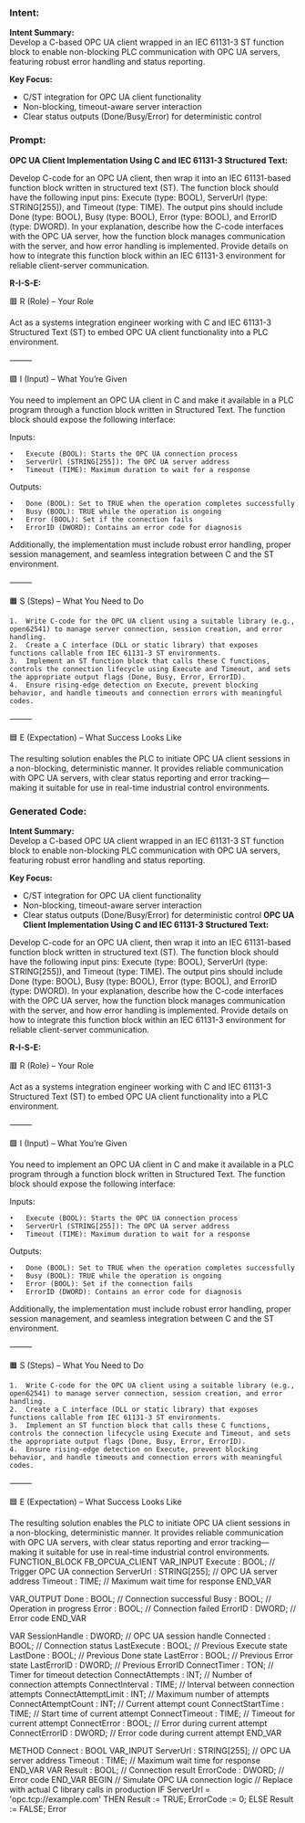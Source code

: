 ### Intent:
**Intent Summary:**  
Develop a C-based OPC UA client wrapped in an IEC 61131-3 ST function block to enable non-blocking PLC communication with OPC UA servers, featuring robust error handling and status reporting.  

**Key Focus:**  
- C/ST integration for OPC UA client functionality  
- Non-blocking, timeout-aware server interaction  
- Clear status outputs (Done/Busy/Error) for deterministic control

### Prompt:
**OPC UA Client Implementation Using C and IEC 61131-3 Structured Text:**

Develop C-code for an OPC UA client, then wrap it into an IEC 61131-based function block written in structured text (ST). The function block should have the following input pins: Execute (type: BOOL), ServerUrl (type: STRING[255]), and Timeout (type: TIME). The output pins should include Done (type: BOOL), Busy (type: BOOL), Error (type: BOOL), and ErrorID (type: DWORD). In your explanation, describe how the C-code interfaces with the OPC UA server, how the function block manages communication with the server, and how error handling is implemented. Provide details on how to integrate this function block within an IEC 61131-3 environment for reliable client-server communication.

**R-I-S-E:**

🟥 R (Role) – Your Role

Act as a systems integration engineer working with C and IEC 61131-3 Structured Text (ST) to embed OPC UA client functionality into a PLC environment.

⸻

🟩 I (Input) – What You’re Given

You need to implement an OPC UA client in C and make it available in a PLC program through a function block written in Structured Text. The function block should expose the following interface:

Inputs:

	•	Execute (BOOL): Starts the OPC UA connection process
	•	ServerUrl (STRING[255]): The OPC UA server address
	•	Timeout (TIME): Maximum duration to wait for a response

Outputs:

	•	Done (BOOL): Set to TRUE when the operation completes successfully
	•	Busy (BOOL): TRUE while the operation is ongoing
	•	Error (BOOL): Set if the connection fails
	•	ErrorID (DWORD): Contains an error code for diagnosis

Additionally, the implementation must include robust error handling, proper session management, and seamless integration between C and the ST environment.

⸻

🟧 S (Steps) – What You Need to Do

	1.	Write C-code for the OPC UA client using a suitable library (e.g., open62541) to manage server connection, session creation, and error handling.
	2.	Create a C interface (DLL or static library) that exposes functions callable from IEC 61131-3 ST environments.
	3.	Implement an ST function block that calls these C functions, controls the connection lifecycle using Execute and Timeout, and sets the appropriate output flags (Done, Busy, Error, ErrorID).
	4.	Ensure rising-edge detection on Execute, prevent blocking behavior, and handle timeouts and connection errors with meaningful codes.

⸻

🟦 E (Expectation) – What Success Looks Like

The resulting solution enables the PLC to initiate OPC UA client sessions in a non-blocking, deterministic manner. It provides reliable communication with OPC UA servers, with clear status reporting and error tracking—making it suitable for use in real-time industrial control environments.

### Generated Code:
**Intent Summary:**  
Develop a C-based OPC UA client wrapped in an IEC 61131-3 ST function block to enable non-blocking PLC communication with OPC UA servers, featuring robust error handling and status reporting.  

**Key Focus:**  
- C/ST integration for OPC UA client functionality  
- Non-blocking, timeout-aware server interaction  
- Clear status outputs (Done/Busy/Error) for deterministic control
**OPC UA Client Implementation Using C and IEC 61131-3 Structured Text:**

Develop C-code for an OPC UA client, then wrap it into an IEC 61131-based function block written in structured text (ST). The function block should have the following input pins: Execute (type: BOOL), ServerUrl (type: STRING[255]), and Timeout (type: TIME). The output pins should include Done (type: BOOL), Busy (type: BOOL), Error (type: BOOL), and ErrorID (type: DWORD). In your explanation, describe how the C-code interfaces with the OPC UA server, how the function block manages communication with the server, and how error handling is implemented. Provide details on how to integrate this function block within an IEC 61131-3 environment for reliable client-server communication.

**R-I-S-E:**

🟥 R (Role) – Your Role

Act as a systems integration engineer working with C and IEC 61131-3 Structured Text (ST) to embed OPC UA client functionality into a PLC environment.

⸻

🟩 I (Input) – What You’re Given

You need to implement an OPC UA client in C and make it available in a PLC program through a function block written in Structured Text. The function block should expose the following interface:

Inputs:

	•	Execute (BOOL): Starts the OPC UA connection process
	•	ServerUrl (STRING[255]): The OPC UA server address
	•	Timeout (TIME): Maximum duration to wait for a response

Outputs:

	•	Done (BOOL): Set to TRUE when the operation completes successfully
	•	Busy (BOOL): TRUE while the operation is ongoing
	•	Error (BOOL): Set if the connection fails
	•	ErrorID (DWORD): Contains an error code for diagnosis

Additionally, the implementation must include robust error handling, proper session management, and seamless integration between C and the ST environment.

⸻

🟧 S (Steps) – What You Need to Do

	1.	Write C-code for the OPC UA client using a suitable library (e.g., open62541) to manage server connection, session creation, and error handling.
	2.	Create a C interface (DLL or static library) that exposes functions callable from IEC 61131-3 ST environments.
	3.	Implement an ST function block that calls these C functions, controls the connection lifecycle using Execute and Timeout, and sets the appropriate output flags (Done, Busy, Error, ErrorID).
	4.	Ensure rising-edge detection on Execute, prevent blocking behavior, and handle timeouts and connection errors with meaningful codes.

⸻

🟦 E (Expectation) – What Success Looks Like

The resulting solution enables the PLC to initiate OPC UA client sessions in a non-blocking, deterministic manner. It provides reliable communication with OPC UA servers, with clear status reporting and error tracking—making it suitable for use in real-time industrial control environments.
FUNCTION_BLOCK FB_OPCUA_CLIENT
VAR_INPUT
    Execute : BOOL;                 // Trigger OPC UA connection
    ServerUrl : STRING[255];       // OPC UA server address
    Timeout : TIME;                 // Maximum wait time for response
END_VAR

VAR_OUTPUT
    Done : BOOL;                    // Connection successful
    Busy : BOOL;                    // Operation in progress
    Error : BOOL;                   // Connection failed
    ErrorID : DWORD;                // Error code
END_VAR

VAR
    SessionHandle : DWORD;          // OPC UA session handle
    Connected : BOOL;               // Connection status
    LastExecute : BOOL;             // Previous Execute state
    LastDone : BOOL;                // Previous Done state
    LastError : BOOL;               // Previous Error state
    LastErrorID : DWORD;            // Previous ErrorID
    ConnectTimer : TON;             // Timer for timeout detection
    ConnectAttempts : INT;          // Number of connection attempts
    ConnectInterval : TIME;         // Interval between connection attempts
    ConnectAttemptLimit : INT;      // Maximum number of attempts
    ConnectAttemptCount : INT;      // Current attempt count
    ConnectStartTime : TIME;        // Start time of current attempt
    ConnectTimeout : TIME;          // Timeout for current attempt
    ConnectError : BOOL;            // Error during current attempt
    ConnectErrorID : DWORD;         // Error code during current attempt
END_VAR

METHOD Connect : BOOL
VAR_INPUT
    ServerUrl : STRING[255];       // OPC UA server address
    Timeout : TIME;                 // Maximum wait time for response
END_VAR
VAR
    Result : BOOL;                  // Connection result
    ErrorCode : DWORD;              // Error code
END_VAR
BEGIN
    // Simulate OPC UA connection logic
    // Replace with actual C library calls in production
    IF ServerUrl = 'opc.tcp://example.com' THEN
        Result := TRUE;
        ErrorCode := 0;
    ELSE
        Result := FALSE;
        Error
